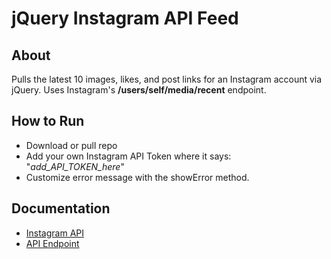 # jQuery Instagram API Feed

## About
Pulls the latest 10 images, likes, and post links for an Instagram account via jQuery. Uses Instagram's **/users/self/media/recent** endpoint.

## How to Run
- Download or pull repo
- Add your own Instagram API Token where it says: "*add_API_TOKEN_here*"
- Customize error message with the showError method.

## Documentation
- [Instagram API](https://www.instagram.com/developer/)
- [API Endpoint](https://www.instagram.com/developer/endpoints/users/#get_users_media_recent_self)